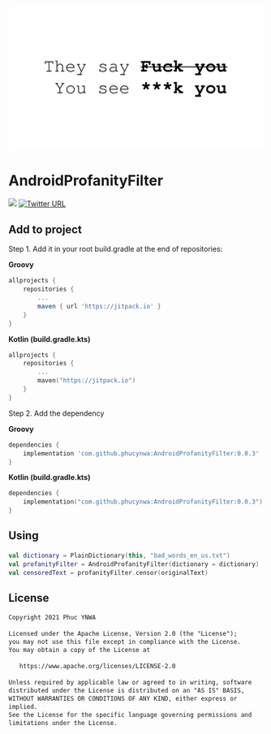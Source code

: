 ![](./illustration_cover.png)

# AndroidProfanityFilter

[![](https://jitpack.io/v/phucynwa/AndroidProfanityFilter.svg)](https://jitpack.io/#phucynwa/AndroidProfanityFilter) [![Twitter URL](https://img.shields.io/twitter/url/https/twitter.com/phucynwa.svg?style=social&label=Follow%20%40phucynwa)](https://twitter.com/intent/follow?screen_name=phucynwa)

## Add to project

Step 1. Add it in your root build.gradle at the end of repositories:

**Groovy**

```Groovy
allprojects {
    repositories {
        ...
        maven { url 'https://jitpack.io' }
    }
}
```

**Kotlin (build.gradle.kts)**

```Kotlin
allprojects {
    repositories {
        ...
        maven("https://jitpack.io")
    }
}
```

Step 2. Add the dependency

**Groovy**

```Groovy
dependencies {
    implementation 'com.github.phucynwa:AndroidProfanityFilter:0.0.3'
}
```

**Kotlin (build.gradle.kts)**

```Kotlin
dependencies {
    implementation("com.github.phucynwa:AndroidProfanityFilter:0.0.3")
}
```

## Using

```Kotlin
val dictionary = PlainDictionary(this, "bad_words_en_us.txt")
val profanityFilter = AndroidProfanityFilter(dictionary = dictionary)
val censoredText = profanityFilter.censor(originalText)
```

## License

```
Copyright 2021 Phuc YNWA

Licensed under the Apache License, Version 2.0 (the "License");
you may not use this file except in compliance with the License.
You may obtain a copy of the License at

   https://www.apache.org/licenses/LICENSE-2.0

Unless required by applicable law or agreed to in writing, software
distributed under the License is distributed on an "AS IS" BASIS,
WITHOUT WARRANTIES OR CONDITIONS OF ANY KIND, either express or implied.
See the License for the specific language governing permissions and
limitations under the License.
```
